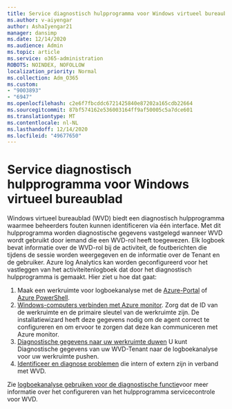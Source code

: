 ```yaml
---
title: Service diagnostisch hulpprogramma voor Windows virtueel bureaublad
ms.author: v-aiyengar
author: AshaIyengar21
manager: dansimp
ms.date: 12/14/2020
ms.audience: Admin
ms.topic: article
ms.service: o365-administration
ROBOTS: NOINDEX, NOFOLLOW
localization_priority: Normal
ms.collection: Adm_O365
ms.custom:
- "9003893"
- "6947"
ms.openlocfilehash: c2e6f7fbcddc6721425840e87202a165cdb22664
ms.sourcegitcommit: 87bf574162e536003164ff9af50005c5a7dce601
ms.translationtype: MT
ms.contentlocale: nl-NL
ms.lasthandoff: 12/14/2020
ms.locfileid: "49677650"
---
```

# <a name="service-diagnostics-tool-for-windows-virtual-desktop"></a>Service diagnostisch hulpprogramma voor Windows virtueel bureaublad

Windows virtueel bureaublad (WVD) biedt een diagnostisch hulpprogramma waarmee beheerders fouten kunnen identificeren via één interface. Met dit hulpprogramma worden diagnostische gegevens vastgelegd wanneer WVD wordt gebruikt door iemand die een WVD-rol heeft toegewezen. Elk logboek bevat informatie over de WVD-rol bij de activiteit, de foutberichten die tijdens de sessie worden weergegeven en de informatie over de Tenant en de gebruiker. Azure log Analytics kan worden geconfigureerd voor het vastleggen van het activiteitenlogboek dat door het diagnostisch hulpprogramma is gemaakt. Hier ziet u hoe dat gaat:

1. Maak een werkruimte voor logboekanalyse met de [Azure-Portal](https://go.microsoft.com/fwlink/?linkid=2129500) of [Azure PowerShell](https://go.microsoft.com/fwlink/?linkid=2129501).
1. [Windows-computers verbinden met Azure monitor](https://go.microsoft.com/fwlink/?linkid=2129913). Zorg dat de ID van de werkruimte en de primaire sleutel van de werkruimte zijn. De installatiewizard heeft deze gegevens nodig om de agent correct te configureren en om ervoor te zorgen dat deze kan communiceren met Azure monitor.
1. [Diagnostische gegevens naar uw werkruimte duwen](https://go.microsoft.com/fwlink/?linkid=2128284) U kunt Diagnostische gegevens van uw WVD-Tenant naar de logboekanalyse voor uw werkruimte pushen.
1. [Identificeer en diagnose problemen](https://go.microsoft.com/fwlink/?linkid=2128338) die intern of extern zijn in verband met WVD.

Zie [logboekanalyse gebruiken voor de diagnostische functie](https://go.microsoft.com/fwlink/?linkid=2128084)voor meer informatie over het configureren van het hulpprogramma servicecontrole voor WVD.
